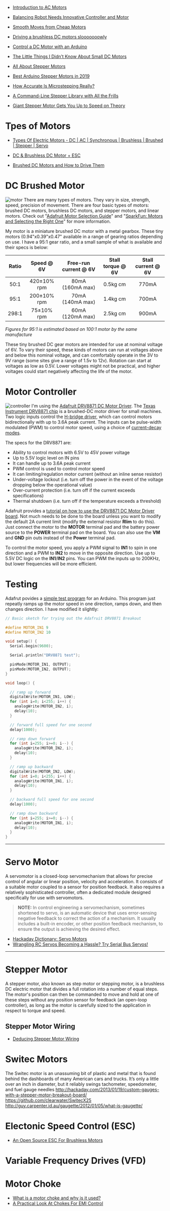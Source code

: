 
* [Introduction to AC Motors](http://www.allaboutcircuits.com/textbook/alternating-current/chpt-13/introduction-ac-motors/)
* [Balancing Robot Needs Innovative Controller and Motor](http://hackaday.com/2017/05/18/balancing-robot-needs-innovative-controller-and-motor/)
* [Smooth Moves from Cheap Motors](https://hackaday.com/2018/11/16/smooth-moves-from-cheap-motors/)

* [Driving a brushless DC motors slooooooowly](http://hackaday.com/2015/04/20/driving-a-brushless-dc-motor-sloooooooowly/)
* [Control a DC Motor with an Arduino](http://www.allaboutcircuits.com/projects/control-a-motor-with-an-arduino/)
* [The Little Things I Didn’t Know About Small DC Motors](http://hackaday.com/2016/10/17/the-little-things-i-didnt-know-about-small-dc-motors/)

* [All About Stepper Motors](https://learn.adafruit.com/all-about-stepper-motors)
* [Best Arduino Stepper Motors in 2019 ](https://all3dp.com/1/best-arduino-stepper-motors/)
* [How Accurate Is Microstepping Really?](http://hackaday.com/2016/08/29/how-accurate-is-microstepping-really/)
* [A Command-Line Stepper Library with All the Frills](http://hackaday.com/2017/03/05/a-command-line-stepper-library-with-all-the-frills/)
* [Giant Stepper Motor Gets You Up to Speed on Theory](http://hackaday.com/2015/08/20/giant-stepper-motor-gets-you-up-to-speed-on-theory/)



# Tpes of Motors
* [Types Of Electric Motors - DC | AC | Synchronous | Brushless | Brushed | Stepper | Servo](https://www.youtube.com/watch?v=I2_-etus0KQ)

* [DC & Brushless DC Motor + ESC](https://www.youtube.com/watch?v=UteZJ_7C4Mg)
* [Brushed DC Motors and How to Drive Them](https://www.youtube.com/watch?v=yO9xIVv8ryc)

# DC Brushed Motor
![motor](http://www.robotshop.com/media/catalog/product/cache/1/image/800x800/9df78eab33525d08d6e5fb8d27136e95/p/o/pololu-30-1-micro-metal-gearmotor-mp.jpg "Micro Metal Gear Motor")
There are many types of motors.
They vary in size, strength, speed, precision of movement.
There are four basic types of motors:
brushed DC motors, brushless DC motors, and stepper motors, and linear motors.
Check out "[Adafruit Motor Selection Guide][05]"
and "[SparkFun: Motors and Selecting the Right One][06]" for more information.

My motor is a miniature brushed DC motor with a metal gearbox.
These tiny motors (0.94"x0.39"x0.47" available in a range of gearing ratios depending on use.
I have a 95:1 gear ratio, and a small sample of what is available and their specs is below:

| Ratio |  Speed @ 6V | Free-run current @ 6V | Stall torque @ 6V | Stall current @ 6V |
|:-----:|:-----------:|:---------------------:|:-----------------:|:------------------:|
|  50:1 | 420±10% rpm |    80mA (160mA max)   |      0.5kg cm     |       770mA        |
|  95:1 | 200±10% rpm |    70mA (140mA max)   |      1.4kg cm     |       700mA        |
| 298:1 |  75±10% rpm |    60mA (120mA max)   |      2.5kg cm     |       900mA        |
_Figures for 95:1 is estimated based on 100:1 motor by the same manufacture_

These tiny brushed DC gear motors are intended for use at nominal voltage of 6V.
To vary their speed, these kinds of motors can run at voltages above and below this nominal voltage,
and can comfortably operate in the 3V to 9V range
(some sites give a range of 1.5v to 12v).
Rotation can start at voltages as low as 0.5V.
Lower voltages might not be practical,
and higher voltages could start negatively affecting the life of the motor.

# Motor Controller
![controller](https://cdn-shop.adafruit.com/1200x900/3190-01.jpg "Adafruit DRV8871 DC Motor Driver")
I'm using the [Adafruit DRV8871 DC Motor Driver][01].
The [Texas Instrument DRV8871 chip][02] is a brushed-DC motor driver for small machines.
Two logic inputs control the [H-bridge driver][03], which can control motors bidirectionally
with up to 3.6A peak current.
The inputs can be pulse-width modulated (PWM) to control motor speed,
using a choice of [current-decay modes][04].

The specs for the DRV8871 are:

* Ability to control motors with 6.5V to 45V power voltage
* Up to 5.5V logic level on IN pins
* It can handle up to 3.6A peak current
* PWM control is used to control motor speed
* It can limiting/regulation motor current (without an inline sense resistor)
* Under-voltage lockout (i.e. turn off the power in the event of the voltage dropping below the operational value)
* Over-current protection (i.e. turn off if the current exceeds specifications)
* Thermal shutdown (i.e. turn off if the temperature exceeds a threshold)

Adafruit provides a [tutorial on how to use the DRV8871 DC Motor Driver board][07].
Not much needs to be done to the board unless you want to modify the default 2A current limit
(modify the external resistor **Rlim** to do this).
Just connect the motor to the **MOTOR** terminal pad
and the battery power source to the **POWER** terminal pad on the board.
You can also use the **VM** and **GND** pin outs
instead of the **Power** terminal pad.

To control the motor speed,
you apply a PWM signal to **IN1**  to spin in one direction
and a PWM to **IN2** to move in the opposite direction.
Use up to 5.5V DC logic on the **IN1**/**IN2** pins.
You can PWM the inputs up to 200KHz, but lower frequencies will be more efficient.

# Testing
Adafrut povides a [simple test program][08] for an Arduino.
This program just repeatly ramps up the motor speed in one direction,
ramps down, and then changes direction.
I have modified it slightly:

```cpp
// Basic sketch for trying out the Adafruit DRV8871 Breakout

#define MOTOR_IN1 9
#define MOTOR_IN2 10

void setup() {
  Serial.begin(9600);

  Serial.println("DRV8871 test");

  pinMode(MOTOR_IN1, OUTPUT);
  pinMode(MOTOR_IN2, OUTPUT);
}

void loop() {

  // ramp up forward
  digitalWrite(MOTOR_IN1, LOW);
  for (int i=0; i<255; i++) {
    analogWrite(MOTOR_IN2, i);
    delay(10);
  }

  // forward full speed for one second
  delay(1000);

  // ramp down forward
  for (int i=255; i>=0; i--) {
    analogWrite(MOTOR_IN2, i);
    delay(10);
  }

  // ramp up backward
  digitalWrite(MOTOR_IN2, LOW);
  for (int i=0; i<255; i++) {
    analogWrite(MOTOR_IN1, i);
    delay(10);
  }

  // backward full speed for one second
  delay(1000);

  // ramp down backward
  for (int i=255; i>=0; i--) {
    analogWrite(MOTOR_IN1, i);
    delay(10);
  }
}
```


-----


# Servo Motor
A servomotor is a closed-loop servomechanism that allows for
precise control of angular or linear position, velocity and acceleration.
It consists of a suitable motor coupled to a sensor for position feedback.
It also requires a relatively sophisticated controller,
often a dedicated module designed specifically for use with servomotors.

>**NOTE:** In control engineering a servomechanism, sometimes shortened to servo,
>is an automatic device that uses error-sensing negative feedback to correct the action of a mechanism.
>It usually includes a built-in encoder, or other position feedback mechanism,
>to ensure the output is achieving the desired effect.

* [Hackaday Dictionary: Servo Motors](https://hackaday.com/2016/03/24/hackaday-dictionary-servo-motors/)
* [Wrangling RC Servos Becoming a Hassle? Try Serial Bus Servos!](https://hackaday.com/2018/07/05/wrangling-rc-servos-becoming-a-hassle-try-serial-bus-servos/)


-----


# Stepper Motor
A stepper motor, also known as step motor or stepping motor,
is a brushless DC electric motor that divides a full rotation into a number of equal steps.
The motor's position can then be commanded to move and hold at one of these steps
without any position sensor for feedback (an open-loop controller),
as long as the motor is carefully sized to the application in respect to torque and speed.

## Stepper Motor Wiring
* [Deducing Stepper Motor Wiring](https://hackaday.com/2019/07/25/deducing-stepper-motor-wiring/)

# Switec Motors
The Switec motor is an unassuming bit of plastic and metal that is found behind the dashboards of many American cars and trucks. It’s only a little over an inch in diameter, but it reliably swings tachometer, speedometer, and fuel gauge needles
http://hackaday.com/2013/01/19/custom-gauges-with-a-stepper-motor-breakout-board/
https://github.com/clearwater/SwitecX25
http://guy.carpenter.id.au/gaugette/2012/01/05/what-is-gaugette/

# Electonic Speed Control (ESC)
* [An Open Source ESC For Brushless Motors](https://hackaday.com/2019/05/15/an-open-source-esc-for-brushless-motors/)

# Variable Frequency Drives (VFD)

# Motor Choke
* [What is a motor choke and why is it used?](https://www.motioncontroltips.com/what-is-a-motor-choke-and-why-is-it-used/)
* [A Practical Look At Chokes For EMI Control](https://hackaday.com/2020/03/15/a-practical-look-at-chokes-for-emi-control/)



[01]:https://www.adafruit.com/products/3190
[02]:http://www.ti.com/lit/ds/symlink/drv8871.pdf
[03]:https://en.wikipedia.org/wiki/H_bridge
[04]:http://ebldc.com/?p=86
[05]:https://learn.adafruit.com/adafruit-motor-selection-guide/types-of-motors
[06]:https://learn.sparkfun.com/tutorials/motors-and-selecting-the-right-one
[07]:https://learn.adafruit.com/adafruit-drv8871-brushed-dc-motor-driver-breakout/
[08]:https://learn.adafruit.com/adafruit-drv8871-brushed-dc-motor-driver-breakout/usage
[09]:
[10]:
[11]:
[12]:
[13]:
[14]:
[15]:
[16]:
[17]:
[18]:
[19]:
[20]:
